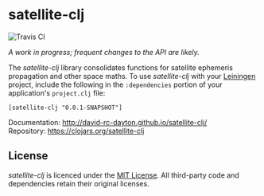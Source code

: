 # satellite-clj
![Travis CI](https://travis-ci.org/david-rc-dayton/satellite-clj.svg?branch=master)

*A work in progress; frequent changes to the API are likely.*

The *satellite-clj* library consolidates functions for satellite ephemeris
propagation and other space maths. To use *satellite-clj* with your
[Leiningen](http://leiningen.org/) project, include the following in the
`:dependencies` portion of your application's `project.clj` file:

    [satellite-clj "0.0.1-SNAPSHOT"]

Documentation: http://david-rc-dayton.github.io/satellite-clj/  
Repository: https://clojars.org/satellite-clj

## License

*satellite-clj* is licenced under the
[MIT License](http://opensource.org/licenses/MIT). All third-party code and
dependencies retain their original licenses.
